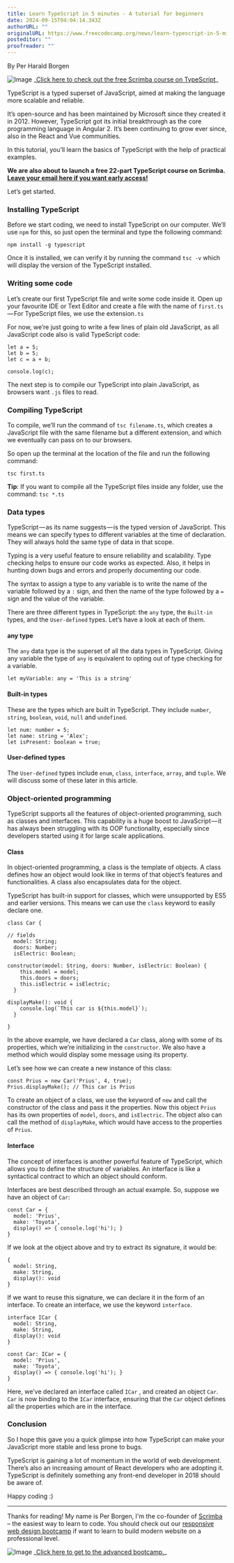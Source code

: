 ```yaml
---
title: Learn TypeScript in 5 minutes - A tutorial for beginners
date: 2024-09-15T04:04:14.343Z
authorURL: ""
originalURL: https://www.freecodecamp.org/news/learn-typescript-in-5-minutes-13eda868daeb/
posteditor: ""
proofreader: ""
---
```


By Per Harald Borgen

<!-- more -->

![Image](https://www.freecodecamp.org/news/content/images/2019/06/Screenshot-2019-06-06-at-07.58.51.png) \_[Click here to check out the free Scrimba course on TypeScript][1]\_

TypeScript is a typed superset of JavaScript, aimed at making the language more scalable and reliable.

It’s open-source and has been maintained by Microsoft since they created it in 2012. However, TypeScript got its initial breakthrough as the core programming language in Angular 2. It’s been continuing to grow ever since, also in the React and Vue communities.

In this tutorial, you’ll learn the basics of TypeScript with the help of practical examples.

**We are also about to launch a free 22-part TypeScript course on Scrimba.** [**Leave your email here if you want early access!**][2]

Let’s get started.

### Installing TypeScript

Before we start coding, we need to install TypeScript on our computer. We’ll use `npm` for this, so just open the terminal and type the following command:

```
npm install -g typescript
```

Once it is installed, we can verify it by running the command `tsc -v` which will display the version of the TypeScript installed.

### Writing some code

Let’s create our first TypeScript file and write some code inside it. Open up your favourite IDE or Text Editor and create a file with the name of `first.ts` — For TypeScript files, we use the extension`.ts`

For now, we’re just going to write a few lines of plain old JavaScript, as all JavaScript code also is valid TypeScript code:

```
let a = 5; 
let b = 5; 
let c = a + b;

console.log(c);
```

The next step is to compile our TypeScript into plain JavaScript, as browsers want `.js` files to read.

### Compiling TypeScript

To compile, we’ll run the command of `tsc filename.ts`, which creates a JavaScript file with the same filename but a different extension, and which we eventually can pass on to our browsers.

So open up the terminal at the location of the file and run the following command:

```
tsc first.ts
```

**Tip**: If you want to compile all the TypeScript files inside any folder, use the command: `tsc *.ts`

### Data types

TypeScript — as its name suggests — is the typed version of JavaScript. This means we can specify types to different variables at the time of declaration. They will always hold the same type of data in that scope.

Typing is a very useful feature to ensure reliability and scalability. Type checking helps to ensure our code works as expected. Also, it helps in hunting down bugs and errors and properly documenting our code.

The syntax to assign a type to any variable is to write the name of the variable followed by a `:` sign, and then the name of the type followed by a `=` sign and the value of the variable.

There are three different types in TypeScript: the `any` type, the `Built-in` types, and the `User-defined` types. Let’s have a look at each of them.

#### any type

The `any` data type is the superset of all the data types in TypeScript. Giving any variable the type of `any` is equivalent to opting out of type checking for a variable.

```
let myVariable: any = 'This is a string'
```

#### Built-in types

These are the types which are built in TypeScript. They include `number`, `string`, `boolean`, `void`, `null` and `undefined`.

```
let num: number = 5; 
let name: string = 'Alex'; 
let isPresent: boolean = true;
```

#### User-defined types

The `User-defined` types include `enum`, `class`, `interface`, `array`, and `tuple`. We will discuss some of these later in this article.

### Object-oriented programming

TypeScript supports all the features of object-oriented programming, such as classes and interfaces. This capability is a huge boost to JavaScript — it has always been struggling with its OOP functionality, especially since developers started using it for large scale applications.

#### Class

In object-oriented programming, a class is the template of objects. A class defines how an object would look like in terms of that object’s features and functionalities. A class also encapsulates data for the object.

TypeScript has built-in support for classes, which were unsupported by ES5 and earlier versions. This means we can use the `class` keyword to easily declare one.

```
class Car {

// fields 
  model: String; 
  doors: Number; 
  isElectric: Boolean;

constructor(model: String, doors: Number, isElectric: Boolean) { 
    this.model = model; 
    this.doors = doors; 
    this.isElectric = isElectric; 
  }

displayMake(): void { 
    console.log(`This car is ${this.model}`); 
  }

}
```

In the above example, we have declared a `Car` class, along with some of its properties, which we’re initializing in the `constructor`. We also have a method which would display some message using its property.

Let’s see how we can create a new instance of this class:

```
const Prius = new Car('Prius', 4, true); 
Prius.displayMake(); // This car is Prius
```

To create an object of a class, we use the keyword of `new` and call the constructor of the class and pass it the properties. Now this object `Prius` has its own properties of `model`, `doors`, and `isElectric`. The object also can call the method of `displayMake`, which would have access to the properties of `Prius`.

#### Interface

The concept of interfaces is another powerful feature of TypeScript, which allows you to define the structure of variables. An interface is like a syntactical contract to which an object should conform.

Interfaces are best described through an actual example. So, suppose we have an object of `Car`:

```
const Car = { 
  model: 'Prius', 
  make: 'Toyota', 
  display() => { console.log('hi'); } 
}
```

If we look at the object above and try to extract its signature, it would be:

```
{ 
  model: String, 
  make: String, 
  display(): void 
}
```

If we want to reuse this signature, we can declare it in the form of an interface. To create an interface, we use the keyword `interface`.

```
interface ICar { 
  model: String, 
  make: String, 
  display(): void 
}

const Car: ICar = { 
  model: 'Prius', 
  make: 'Toyota', 
  display() => { console.log('hi'); } 
}
```

Here, we’ve declared an interface called `ICar` , and created an object `Car`. `Car` is now binding to the `ICar` interface, ensuring that the `Car` object defines all the properties which are in the interface.

### Conclusion

So I hope this gave you a quick glimpse into how TypeScript can make your JavaScript more stable and less prone to bugs.

TypeScript is gaining a lot of momentum in the world of web development. There’s also an increasing amount of React developers who are adopting it. TypeScript is definitely something any front-end developer in 2018 should be aware of.

Happy coding :)

---

Thanks for reading! My name is Per Borgen, I'm the co-founder of [Scrimba][3] – the easiest way to learn to code. You should check out our [responsive web design bootcamp][4] if want to learn to build modern website on a professional level.

![Image](https://www.freecodecamp.org/news/content/images/2019/08/bootcamp-banner.png) \_[Click here to get to the advanced bootcamp.][5]\_

[1]: https://scrimba.com/p/gintrototypescript?utm_source=freecodecamp.org&utm_medium=referral&utm_campaign=gintrototypescript_5_minute_article
[2]: http://eepurl.com/dyqJAj
[3]: https://scrimba.com?utm_source=freecodecamp.org&utm_medium=referral&utm_campaign=gintrototypescript_5_minute_article
[4]: https://scrimba.com/g/gresponsive?utm_source=freecodecamp.org&utm_medium=referral&utm_campaign=gintrototypescript_5_minute_article
[5]: https://scrimba.com/g/gresponsive?utm_source=freecodecamp.org&utm_medium=referral&utm_campaign=gintrototypescript_5_minute_article